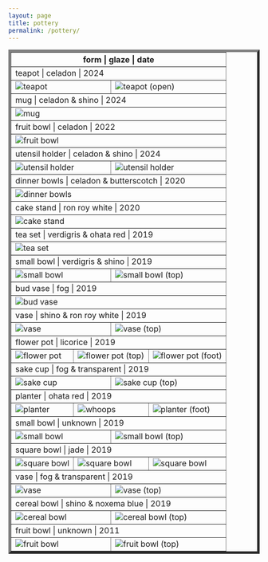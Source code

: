 ```yaml
---
layout: page
title: pottery
permalink: /pottery/
---
```


<table style="width:100%" border="5">
  <tr>
    <th colspan="12">form | glaze | date</th>
  </tr>

  <tr>
    <td colspan="12">teapot | celadon | 2024</td>
  </tr>
  <tr>
    <td colspan="6"><img src="teapot_closed.jpg" alt="teapot"></td>
    <td colspan="6"><img src="teapot_open.jpg" alt="teapot (open)"></td>
  </tr>

  <tr>
    <td colspan="12">mug | celadon & shino | 2024</td>
  </tr>
  <tr>
    <td colspan="12"><img src="mug.jpg" alt="mug"></td>
  </tr>

  <tr>
    <td colspan="12">fruit bowl | celadon | 2022</td>
  </tr>
  <tr>
    <td colspan="12"><img src="fruit_bowl.jpg" alt="fruit bowl"></td>
  </tr>

  <tr>
    <td colspan="12">utensil holder | celadon & shino | 2024</td>
  </tr>
  <tr>
    <td colspan="6"><img src="utensil_holder.jpg" alt="utensil holder"></td>
    <td colspan="6"><img src="utensil_holder_top.jpg" alt="utensil holder"></td>
  </tr>

  <tr>
    <td colspan="12">dinner bowls | celadon & butterscotch | 2020</td>
  </tr>
  <tr>
    <td colspan="12"><img src="dinner_bowls.jpg" alt="dinner bowls"></td>
  </tr>

  <tr>
    <td colspan="12">cake stand | ron roy white | 2020</td>
  </tr>
  <tr>
    <td colspan="12"><img src="cake_stand.jpg" alt="cake stand"></td>
  </tr>

  <tr>
    <td colspan="12">tea set | verdigris & ohata red | 2019</td>
  </tr>
  <tr>
    <td colspan="12"><img src="teaset1.JPG" alt="tea set"></td>
  </tr>

  <tr>
    <td colspan="12">small bowl | verdigris & shino | 2019</td>
  </tr>
  <tr>
    <td colspan="6"><img src="small-bowl1.JPG" alt="small bowl"></td>
    <td colspan="6"><img src="small-bowl1_top.JPG" alt="small bowl (top)"></td>
  </tr>

  <tr>
    <td colspan="12">bud vase | fog | 2019</td>
  </tr>
  <tr>
    <td colspan="12"><img src="bud-vase.JPG" alt="bud vase"></td>
  </tr>

  <tr>
    <td colspan="12">vase | shino & ron roy white | 2019</td>
  </tr>
  <tr>
    <td colspan="6"><img src="vase1.JPG" alt="vase"></td>
    <td colspan="6"><img src="vase1_top.JPG" alt="vase (top)"></td>
  </tr>

  <tr>
    <td colspan="12">flower pot | licorice | 2019</td>
  </tr>
  <tr>
    <td colspan="4"><img src="flower-pot.JPG" alt="flower pot"></td>
    <td colspan="4"><img src="flower-pot_top.JPG" alt="flower pot (top)"></td>
    <td colspan="4"><img src="flower-pot_foot.JPG" alt="flower pot (foot)"></td>
  </tr>

  <tr>
    <td colspan="12">sake cup | fog & transparent | 2019</td>
  </tr>
  <tr>
    <td colspan="6"><img src="sake-cup.JPG" alt="sake cup"></td>
    <td colspan="6"><img src="sake-cup_top.JPG" alt="sake cup (top)"></td>
  </tr>

  <tr>
    <td colspan="12">planter | ohata red | 2019</td>
  </tr>
  <tr>
    <td colspan="4"><img src="planter1.JPG" alt="planter"></td>
    <td colspan="4"><img src="planter1_top.JPG" alt="whoops"></td>
    <td colspan="4"><img src="planter1_foot.JPG" alt="planter (foot)"></td>
  </tr>

  <tr>
    <td colspan="12">small bowl | unknown | 2019</td>
  </tr>
  <tr>
    <td colspan="6"><img src="small-bowl2.JPG" alt="small bowl"></td>
    <td colspan="6"><img src="small-bowl2_top.JPG" alt="small bowl (top)"></td>
  </tr>

  <tr>
    <td colspan="12">square bowl | jade | 2019</td>
  </tr>
  <tr>
    <td colspan="4"><img src="square-bowl.JPG" alt="square bowl"></td>
    <td colspan="4"><img src="square-bowl_top.JPG" alt="square bowl"></td>
    <td colspan="4"><img src="square-bowl_foot.JPG" alt="square bowl"></td>
  </tr>

  <tr>
    <td colspan="12">vase | fog & transparent | 2019</td>
  </tr>
  <tr>
    <td colspan="6"><img src="vase2.JPG" alt="vase"></td>
    <td colspan="6"><img src="vase2_top.JPG" alt="vase (top)"></td>
  </tr>

  <tr>
    <td colspan="12">cereal bowl | shino & noxema blue | 2019</td>
  </tr>
  <tr>
    <td colspan="6"><img src="cereal-bowl.JPG" alt="cereal bowl"></td>
    <td colspan="6"><img src="cereal-bowl_top.JPG" alt="cereal bowl (top)"></td>
  </tr>

  <tr>
    <td colspan="12">fruit bowl | unknown | 2011</td>
  </tr>
  <tr>
    <td colspan="6"><img src="fruit-bowl.JPG" alt="fruit bowl"></td>
    <td colspan="6"><img src="fruit-bowl_top.JPG" alt="fruit bowl (top)"></td>
  </tr>
</table>
